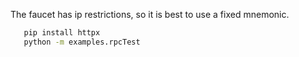  The faucet has ip restrictions, so it is best to use a fixed mnemonic.
 
 ```sh
    pip install httpx
    python -m examples.rpcTest
 ```